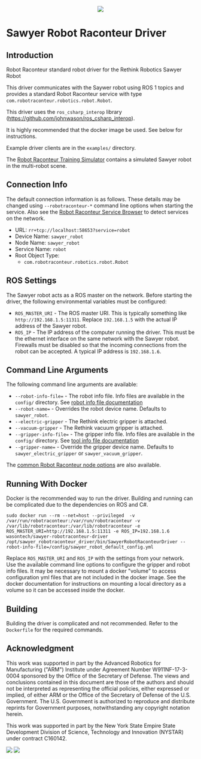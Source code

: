 <p align="center"><img src="https://raw.githubusercontent.com/robotraconteur/robotraconteur/refs/heads/master/docs/figures/logo-header.svg"></p>

# Sawyer Robot Raconteur Driver

## Introduction

Robot Raconteur standard robot driver for the Rethink Robotics Sawyer Robot

This driver communicates with the Saywer robot using ROS 1 topics and provides a standard Robot Raconteur service with type `com.robotraconteur.robotics.robot.Robot`.

This driver uses the `ros_csharp_interop` library (https://github.com/johnwason/ros_csharp_interop).

It is highly recommended that the docker image be used. See below for instructions.

Example driver clients are in the `examples/` directory.

The [Robot Raconteur Training Simulator](https://github.com/robotraconteur-contrib/robotraconteur_training_sim) contains a simulated Sawyer robot in the multi-robot scene.

## Connection Info

The default connection information is as follows. These details may be changed using `--robotraconteur-*` command
line options when starting the service. Also see the
[Robot Raconteur Service Browser](https://github.com/robotraconteur/RobotRaconteur_ServiceBrowser) to detect
services on the network.

- URL: `rr+tcp://localhost:58653?service=robot`
- Device Name: `sawyer_robot`
- Node Name: `sawyer_robot`
- Service Name: `robot`
- Root Object Type:
  - `com.robotraconteur.robotics.robot.Robot`

## ROS Settings

The Sawyer robot acts as a ROS master on the network. Before starting the driver, the following environmental variables
must be configured:

* `ROS_MASTER_URI` - The ROS master URI. This is typically something like `http://192.168.1.5:11311`. Replace
`192.168.1.5` with the actual IP address of the Sawyer robot.
* `ROS_IP` - The IP address of the computer running the driver. This must be the ethernet interface on the same network with the Sawyer robot. Firewalls must be disabled so that the incoming connections from the robot can be accepted. A typical IP address is `192.168.1.6`.

## Command Line Arguments

The following command line arguments are available:

* `--robot-info-file=` - The robot info file. Info files are available in the `config/` directory. See [robot info file documentation](https://github.com/robotraconteur/robotraconteur_standard_robdef/blob/master/docs/info_files/robot.md)
* `--robot-name=` - Overrides the robot device name. Defaults to `sawyer_robot`.
* `--electric-gripper` - The Rethink electric gripper is attached.
* `--vacuum-gripper` - The Rethink vacuum gripper is attached.
* `--gripper-info-file=` - The gripper info file. Info files are available in the `config/` directory. See [tool info file documentation](https://github.com/robotraconteur/robotraconteur_standard_robdef/blob/master/docs/info_files/tool.md)
* `--gripper-name=` - Override the gripper device name. Defaults to `sawyer_electric_gripper` or `sawyer_vacuum_gripper`.

The [common Robot Raconteur node options](https://github.com/robotraconteur/robotraconteur/wiki/Command-Line-Options) are also available.

## Running With Docker

Docker is the recommended way to run the driver. Building and running can be complicated due to the dependencies on ROS and C\#.

```
sudo docker run --rm --net=host --privileged  -v /var/run/robotraconteur:/var/run/robotraconteur -v /var/lib/robotraconteur:/var/lib/robotraconteur -e ROS_MASTER_URI=http://192.168.1.5:11311 -e ROS_IP=192.168.1.6 wasontech/sawyer-robotraconteur-driver /opt/sawyer_robotraconteur_driver/bin/SawyerRobotRaconteurDriver --robot-info-file=/config/sawyer_robot_default_config.yml
```

Replace `ROS_MASTER_URI` and `ROS_IP` with the settings from your network. Use the available command line options to configure the gripper and robot info files.  It may be necessary to mount a docker "volume" to access configuration yml files that are not included in the docker image. See the docker documentation for instructions on mounting a local directory as a volume so it can be accessed inside the docker.

## Building

Building the driver is complicated and not recommended. Refer to the `Dockerfile` for the required commands.

## Acknowledgment

This work was supported in part by the Advanced Robotics for Manufacturing ("ARM") Institute under Agreement Number W911NF-17-3-0004 sponsored by the Office of the Secretary of Defense. The views and conclusions contained in this document are those of the authors and should not be interpreted as representing the official policies, either expressed or implied, of either ARM or the Office of the Secretary of Defense of the U.S. Government. The U.S. Government is authorized to reproduce and distribute reprints for Government purposes, notwithstanding any copyright notation herein.

This work was supported in part by the New York State Empire State Development Division of Science, Technology and Innovation (NYSTAR) under contract C160142.

![](https://github.com/robotraconteur/robotraconteur/blob/master/docs/figures/arm_logo.jpg?raw=true)
![](https://github.com/robotraconteur/robotraconteur/blob/master/docs/figures/nys_logo.jpg?raw=true)
